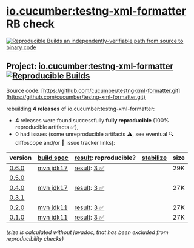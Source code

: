 [io.cucumber:testng-xml-formatter](https://central.sonatype.com/artifact/io.cucumber/testng-xml-formatter/versions) RB check
=======

[![Reproducible Builds](https://reproducible-builds.org/images/logos/rb.svg) an independently-verifiable path from source to binary code](https://reproducible-builds.org/)

## Project: [io.cucumber:testng-xml-formatter](https://central.sonatype.com/artifact/io.cucumber/testng-xml-formatter/versions) [![Reproducible Builds](https://img.shields.io/endpoint?url=https://raw.githubusercontent.com/jvm-repo-rebuild/reproducible-central/master/content/io/cucumber/testng-xml-formatter/badge.json)](https://github.com/jvm-repo-rebuild/reproducible-central/blob/master/content/io/cucumber/testng-xml-formatter/README.md)

Source code: [https://github.com/cucumber/testng-xml-formatter.git](https://github.com/cucumber/testng-xml-formatter.git)

rebuilding **4 releases** of io.cucumber:testng-xml-formatter:
- **4** releases were found successfully **fully reproducible** (100% reproducible artifacts :white_check_mark:),
- 0 had issues (some unreproducible artifacts :warning:, see eventual :mag: diffoscope and/or :memo: issue tracker links):

| version | [build spec](/BUILDSPEC.md) | [result](https://reproducible-builds.org/docs/jvm/): reproducible? | [stabilize](https://github.com/google/oss-rebuild/blob/main/cmd/stabilize/README.md) | size |
| -- | --------- | ------ | ------ | -- |
| [0.6.0](https://central.sonatype.com/artifact/io.cucumber/testng-xml-formatter/0.6.0/pom) | [mvn jdk17](testng-xml-formatter-0.6.0.buildspec) | [result](testng-xml-formatter-0.6.0.buildinfo): [3 :white_check_mark: ](testng-xml-formatter-0.6.0.buildcompare) | | 29K |
| [0.5.0](https://central.sonatype.com/artifact/io.cucumber/testng-xml-formatter/0.5.0/pom) | | | |
| [0.4.0](https://central.sonatype.com/artifact/io.cucumber/testng-xml-formatter/0.4.0/pom) | [mvn jdk17](testng-xml-formatter-0.4.0.buildspec) | [result](testng-xml-formatter-0.4.0.buildinfo): [3 :white_check_mark: ](testng-xml-formatter-0.4.0.buildcompare) | | 27K |
| [0.3.1](https://central.sonatype.com/artifact/io.cucumber/testng-xml-formatter/0.3.1/pom) | | | |
| [0.2.0](https://central.sonatype.com/artifact/io.cucumber/testng-xml-formatter/0.2.0/pom) | [mvn jdk11](testng-xml-formatter-0.2.0.buildspec) | [result](testng-xml-formatter-0.2.0.buildinfo): [3 :white_check_mark: ](testng-xml-formatter-0.2.0.buildcompare) | | 27K |
| [0.1.0](https://central.sonatype.com/artifact/io.cucumber/testng-xml-formatter/0.1.0/pom) | [mvn jdk11](testng-xml-formatter-0.1.0.buildspec) | [result](testng-xml-formatter-0.1.0.buildinfo): [3 :white_check_mark: ](testng-xml-formatter-0.1.0.buildcompare) | | 27K |

<i>(size is calculated without javadoc, that has been excluded from reproducibility checks)</i>
